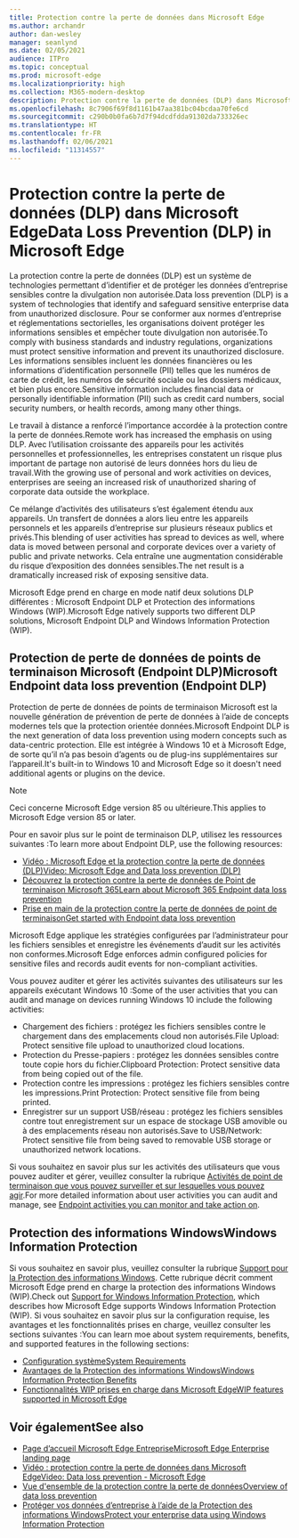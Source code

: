 ```yaml
---
title: Protection contre la perte de données dans Microsoft Edge
ms.author: archandr
author: dan-wesley
manager: seanlynd
ms.date: 02/05/2021
audience: ITPro
ms.topic: conceptual
ms.prod: microsoft-edge
ms.localizationpriority: high
ms.collection: M365-modern-desktop
description: Protection contre la perte de données (DLP) dans Microsoft Edge
ms.openlocfilehash: 8c7906f69f8d1161b47aa381bc04bcdaa70fe6cd
ms.sourcegitcommit: c290b0b0fa6b7d7f94dcdfdda91302da733326ec
ms.translationtype: HT
ms.contentlocale: fr-FR
ms.lasthandoff: 02/06/2021
ms.locfileid: "11314557"
---
```

# <span data-ttu-id="b9ed6-103">Protection contre la perte de données (DLP) dans Microsoft Edge</span><span class="sxs-lookup"><span data-stu-id="b9ed6-103">Data Loss Prevention (DLP) in Microsoft Edge</span></span>

<span data-ttu-id="b9ed6-104">La protection contre la perte de données (DLP) est un système de technologies permettant d’identifier et de protéger les données d’entreprise sensibles contre la divulgation non autorisée.</span><span class="sxs-lookup"><span data-stu-id="b9ed6-104">Data loss prevention (DLP) is a system of technologies that identify and safeguard sensitive enterprise data from unauthorized disclosure.</span></span> <span data-ttu-id="b9ed6-105">Pour se conformer aux normes d’entreprise et réglementations sectorielles, les organisations doivent protéger les informations sensibles et empêcher toute divulgation non autorisée.</span><span class="sxs-lookup"><span data-stu-id="b9ed6-105">To comply with business standards and industry regulations, organizations must protect sensitive information and prevent its unauthorized disclosure.</span></span> <span data-ttu-id="b9ed6-106">Les informations sensibles incluent les données financières ou les informations d’identification personnelle (PII) telles que les numéros de carte de crédit, les numéros de sécurité sociale ou les dossiers médicaux, et bien plus encore.</span><span class="sxs-lookup"><span data-stu-id="b9ed6-106">Sensitive information includes financial data or personally identifiable information (PII) such as credit card numbers, social security numbers, or health records, among many other things.</span></span>

<span data-ttu-id="b9ed6-107">Le travail à distance a renforcé l’importance accordée à la protection contre la perte de données.</span><span class="sxs-lookup"><span data-stu-id="b9ed6-107">Remote work has increased the emphasis on using DLP.</span></span> <span data-ttu-id="b9ed6-108">Avec l’utilisation croissante des appareils pour les activités personnelles et professionnelles, les entreprises constatent un risque plus important de partage non autorisé de leurs données hors du lieu de travail.</span><span class="sxs-lookup"><span data-stu-id="b9ed6-108">With the growing use of personal and work activities on devices, enterprises are seeing an increased risk of unauthorized sharing of corporate data outside the workplace.</span></span>

<span data-ttu-id="b9ed6-109">Ce mélange d’activités des utilisateurs s’est également étendu aux appareils. Un transfert de données a alors lieu entre les appareils personnels et les appareils d’entreprise sur plusieurs réseaux publics et privés.</span><span class="sxs-lookup"><span data-stu-id="b9ed6-109">This blending of user activities has spread to devices as well, where data is moved between personal and corporate devices over a variety of public and private networks.</span></span> <span data-ttu-id="b9ed6-110">Cela entraîne une augmentation considérable du risque d’exposition des données sensibles.</span><span class="sxs-lookup"><span data-stu-id="b9ed6-110">The net result is a dramatically increased risk of exposing sensitive data.</span></span>

<span data-ttu-id="b9ed6-111">Microsoft Edge prend en charge en mode natif deux solutions DLP différentes : Microsoft Endpoint DLP et Protection des informations Windows (WIP).</span><span class="sxs-lookup"><span data-stu-id="b9ed6-111">Microsoft Edge natively supports two different DLP solutions, Microsoft Endpoint DLP and Windows Information Protection (WIP).</span></span>

## <span data-ttu-id="b9ed6-112">Protection de perte de données de points de terminaison Microsoft (Endpoint DLP)</span><span class="sxs-lookup"><span data-stu-id="b9ed6-112">Microsoft Endpoint data loss prevention (Endpoint DLP)</span></span>

<span data-ttu-id="b9ed6-113">Protection de perte de données de points de terminaison Microsoft est la nouvelle génération de prévention de perte de données à l’aide de concepts modernes tels que la protection orientée données.</span><span class="sxs-lookup"><span data-stu-id="b9ed6-113">Microsoft Endpoint DLP is the next generation of data loss prevention using modern concepts such as data-centric protection.</span></span> <span data-ttu-id="b9ed6-114">Elle est intégrée à Windows 10 et à Microsoft Edge, de sorte qu’il n’a pas besoin d’agents ou de plug-ins supplémentaires sur l’appareil.</span><span class="sxs-lookup"><span data-stu-id="b9ed6-114">It's built-in to Windows 10 and Microsoft Edge so it doesn't need additional agents or plugins on the device.</span></span>

> [!NOTE]
> <span data-ttu-id="b9ed6-115">Ceci concerne Microsoft Edge version 85 ou ultérieure.</span><span class="sxs-lookup"><span data-stu-id="b9ed6-115">This applies to Microsoft Edge version 85 or later.</span></span>

<span data-ttu-id="b9ed6-116">Pour en savoir plus sur le point de terminaison DLP, utilisez les ressources suivantes :</span><span class="sxs-lookup"><span data-stu-id="b9ed6-116">To learn more about Endpoint DLP, use the following resources:</span></span>

- [<span data-ttu-id="b9ed6-117">Vidéo : Microsoft Edge et la protection contre la perte de données (DLP)</span><span class="sxs-lookup"><span data-stu-id="b9ed6-117">Video: Microsoft Edge and Data loss prevention (DLP)</span></span>](microsoft-edge-video-security-dlp.md)
- [<span data-ttu-id="b9ed6-118">Découvrez la protection contre la perte de données de Point de terminaison Microsoft 365</span><span class="sxs-lookup"><span data-stu-id="b9ed6-118">Learn about Microsoft 365 Endpoint data loss prevention</span></span>](https://docs.microsoft.com/microsoft-365/compliance/endpoint-dlp-learn-about?view=o365-worldwide&preserve-view=true)
- [<span data-ttu-id="b9ed6-119">Prise en main de la protection contre la perte de données de point de terminaison</span><span class="sxs-lookup"><span data-stu-id="b9ed6-119">Get started with Endpoint data loss prevention</span></span>](https://docs.microsoft.com/microsoft-365/compliance/endpoint-dlp-getting-started?view=o365-worldwide&preserve-view=true)

<span data-ttu-id="b9ed6-120">Microsoft Edge applique les stratégies configurées par l’administrateur pour les fichiers sensibles et enregistre les événements d’audit sur les activités non conformes.</span><span class="sxs-lookup"><span data-stu-id="b9ed6-120">Microsoft Edge enforces admin configured policies for sensitive files and records audit events for non-compliant activities.</span></span>

<span data-ttu-id="b9ed6-121">Vous pouvez auditer et gérer les activités suivantes des utilisateurs sur les appareils exécutant Windows 10 :</span><span class="sxs-lookup"><span data-stu-id="b9ed6-121">Some of the user activities that you can audit and manage on devices running Windows 10 include the following activities:</span></span>

- <span data-ttu-id="b9ed6-122">Chargement des fichiers : protégez les fichiers sensibles contre le chargement dans des emplacements cloud non autorisés.</span><span class="sxs-lookup"><span data-stu-id="b9ed6-122">File Upload: Protect sensitive file upload to unauthorized cloud locations.</span></span> <!-- The next 3 screenshots show a sequence where a user tries to drop a sensitive data file on to their local storage.-->
- <span data-ttu-id="b9ed6-123">Protection du Presse-papiers : protégez les données sensibles contre toute copie hors du fichier.</span><span class="sxs-lookup"><span data-stu-id="b9ed6-123">Clipboard Protection: Protect sensitive data from being copied out of the file.</span></span>
- <span data-ttu-id="b9ed6-124">Protection contre les impressions : protégez les fichiers sensibles contre les impressions.</span><span class="sxs-lookup"><span data-stu-id="b9ed6-124">Print Protection: Protect sensitive file from being printed.</span></span>
- <span data-ttu-id="b9ed6-125">Enregistrer sur un support USB/réseau : protégez les fichiers sensibles contre tout enregistrement sur un espace de stockage USB amovible ou à des emplacements réseau non autorisés.</span><span class="sxs-lookup"><span data-stu-id="b9ed6-125">Save to USB/Network: Protect sensitive file from being saved to removable USB storage or unauthorized network locations.</span></span>

<span data-ttu-id="b9ed6-126">Si vous souhaitez en savoir plus sur les activités des utilisateurs que vous pouvez auditer et gérer, veuillez consulter la rubrique [Activités de point de terminaison que vous pouvez surveiller et sur lesquelles vous pouvez agir](https://docs.microsoft.com/microsoft-365/compliance/endpoint-dlp-learn-about?view=o365-worldwide#endpoint-activities-you-can-monitor-and-take-action-on&preserve-view=true).</span><span class="sxs-lookup"><span data-stu-id="b9ed6-126">For more detailed information about user activities you can audit and manage, see [Endpoint activities you can monitor and take action on](https://docs.microsoft.com/microsoft-365/compliance/endpoint-dlp-learn-about?view=o365-worldwide#endpoint-activities-you-can-monitor-and-take-action-on&preserve-view=true).</span></span>

## <span data-ttu-id="b9ed6-127">Protection des informations Windows</span><span class="sxs-lookup"><span data-stu-id="b9ed6-127">Windows Information Protection</span></span>

<span data-ttu-id="b9ed6-128">Si vous souhaitez en savoir plus, veuillez consulter la rubrique [Support pour la Protection des informations Windows](https://docs.microsoft.com/deployedge/microsoft-edge-security-windows-information-protection). Cette rubrique décrit comment Microsoft Edge prend en charge la protection des informations Windows (WIP).</span><span class="sxs-lookup"><span data-stu-id="b9ed6-128">Check out [Support for Windows Information Protection](https://docs.microsoft.com/deployedge/microsoft-edge-security-windows-information-protection), which describes how Microsoft Edge supports Windows Information Protection (WIP).</span></span> <span data-ttu-id="b9ed6-129">Si vous souhaitez en savoir plus sur la configuration requise, les avantages et les fonctionnalités prises en charge, veuillez consulter les sections suivantes :</span><span class="sxs-lookup"><span data-stu-id="b9ed6-129">You can learn moe about system requirements, benefits, and supported features in the following sections:</span></span>

- [<span data-ttu-id="b9ed6-130">Configuration système</span><span class="sxs-lookup"><span data-stu-id="b9ed6-130">System Requirements</span></span>](https://docs.microsoft.com/deployedge/:microsoft-edge-security-windows-information-protection#system-requirements)
- [<span data-ttu-id="b9ed6-131">Avantages de la Protection des informations Windows</span><span class="sxs-lookup"><span data-stu-id="b9ed6-131">Windows Information Protection Benefits</span></span>](https://docs.microsoft.com/deployedge/microsoft-edge-security-windows-information-protection#windows-information-protection-benefits)
- [<span data-ttu-id="b9ed6-132">Fonctionnalités WIP prises en charge dans Microsoft Edge</span><span class="sxs-lookup"><span data-stu-id="b9ed6-132">WIP features supported in Microsoft Edge</span></span>](https://docs.microsoft.com/DeployEdge/microsoft-edge-security-windows-information-protection#wip-features-supported-in-microsoft-edge)

## <span data-ttu-id="b9ed6-133">Voir également</span><span class="sxs-lookup"><span data-stu-id="b9ed6-133">See also</span></span>

- [<span data-ttu-id="b9ed6-134">Page d’accueil Microsoft Edge Entreprise</span><span class="sxs-lookup"><span data-stu-id="b9ed6-134">Microsoft Edge Enterprise landing page</span></span>](https://aka.ms/EdgeEnterprise)
- [<span data-ttu-id="b9ed6-135">Vidéo : protection contre la perte de données dans Microsoft Edge</span><span class="sxs-lookup"><span data-stu-id="b9ed6-135">Video: Data loss prevention - Microsoft Edge</span></span>](https://www.youtube.com/watch?v=dLD04U9eTqg)
- [<span data-ttu-id="b9ed6-136">Vue d'ensemble de la protection contre la perte de données</span><span class="sxs-lookup"><span data-stu-id="b9ed6-136">Overview of data loss prevention</span></span>](https://docs.microsoft.com/microsoft-365/compliance/data-loss-prevention-policies?view=o365-worldwide&preserve-view=true)
- [<span data-ttu-id="b9ed6-137">Protéger vos données d’entreprise à l’aide de la Protection des informations Windows</span><span class="sxs-lookup"><span data-stu-id="b9ed6-137">Protect your enterprise data using Windows Information Protection</span></span>](https://docs.microsoft.com/windows/security/information-protection/windows-information-protection/protect-enterprise-data-using-wip)
